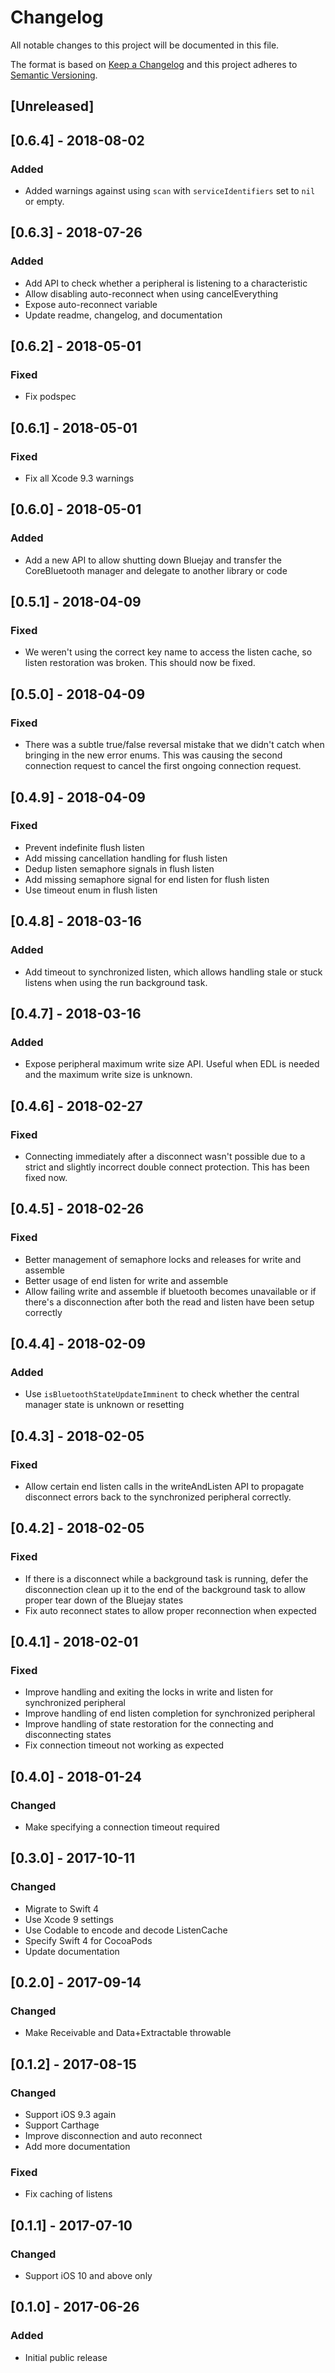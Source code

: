 # Changelog
All notable changes to this project will be documented in this file.

The format is based on [Keep a Changelog](http://keepachangelog.com/en/1.0.0/)
and this project adheres to [Semantic Versioning](http://semver.org/spec/v2.0.0.html).

## [Unreleased]

## [0.6.4] - 2018-08-02
### Added
- Added warnings against using `scan` with `serviceIdentifiers` set to `nil` or empty. 

## [0.6.3] - 2018-07-26
### Added
- Add API to check whether a peripheral is listening to a characteristic
- Allow disabling auto-reconnect when using cancelEverything
- Expose auto-reconnect variable
- Update readme, changelog, and documentation

## [0.6.2] - 2018-05-01
### Fixed
- Fix podspec

## [0.6.1] - 2018-05-01
### Fixed
- Fix all Xcode 9.3 warnings

## [0.6.0] - 2018-05-01
### Added
- Add a new API to allow shutting down Bluejay and transfer the CoreBluetooth manager and delegate to another library or code

## [0.5.1] - 2018-04-09
### Fixed
- We weren't using the correct key name to access the listen cache, so listen restoration was broken. This should now be fixed.

## [0.5.0] - 2018-04-09
### Fixed
- There was a subtle true/false reversal mistake that we didn't catch when bringing in the new error enums. This was causing the second connection request to cancel the first ongoing connection request.

## [0.4.9] - 2018-04-09
### Fixed
- Prevent indefinite flush listen
- Add missing cancellation handling for flush listen
- Dedup listen semaphore signals in flush listen
- Add missing semaphore signal for end listen for flush listen
- Use timeout enum in flush listen

## [0.4.8] - 2018-03-16
### Added
- Add timeout to synchronized listen, which allows handling stale or stuck listens when using the run background task.

## [0.4.7] - 2018-03-16
### Added
- Expose peripheral maximum write size API. Useful when EDL is needed and the maximum write size is unknown.

## [0.4.6] - 2018-02-27
### Fixed
- Connecting immediately after a disconnect wasn't possible due to a strict and slightly incorrect double connect protection. This has been fixed now.

## [0.4.5] - 2018-02-26
### Fixed
- Better management of semaphore locks and releases for write and assemble
- Better usage of end listen for write and assemble
- Allow failing write and assemble if bluetooth becomes unavailable or if there's a disconnection after both the read and listen have been setup correctly

## [0.4.4] - 2018-02-09
### Added
- Use `isBluetoothStateUpdateImminent` to check whether the central manager state is unknown or resetting

## [0.4.3] - 2018-02-05
### Fixed
- Allow certain end listen calls in the writeAndListen API to propagate disconnect errors back to the synchronized peripheral correctly.

## [0.4.2] - 2018-02-05
### Fixed
- If there is a disconnect while a background task is running, defer the disconnection clean up it to the end of the background task to allow proper tear down of the Bluejay states
- Fix auto reconnect states to allow proper reconnection when expected

## [0.4.1] - 2018-02-01
### Fixed
- Improve handling and exiting the locks in write and listen for synchronized peripheral
- Improve handling of end listen completion for synchronized peripheral
- Improve handling of state restoration for the connecting and disconnecting states
- Fix connection timeout not working as expected

## [0.4.0] - 2018-01-24
### Changed
- Make specifying a connection timeout required

## [0.3.0] - 2017-10-11
### Changed
- Migrate to Swift 4
- Use Xcode 9 settings
- Use Codable to encode and decode ListenCache
- Specify Swift 4 for CocoaPods
- Update documentation

## [0.2.0] - 2017-09-14
### Changed
- Make Receivable and Data+Extractable throwable

## [0.1.2] - 2017-08-15
### Changed
- Support iOS 9.3 again
- Support Carthage
- Improve disconnection and auto reconnect
- Add more documentation

### Fixed
- Fix caching of listens

## [0.1.1] - 2017-07-10
### Changed
- Support iOS 10 and above only

## [0.1.0] - 2017-06-26
### Added
- Initial public release
